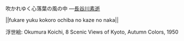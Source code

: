 吹かれゆく心落葉の風の中
—[長谷川素逝](https://ja.wikipedia.org/wiki/長谷川素逝)

||fukare yuku kokoro ochiba no kaze no naka||

浮世絵: Okumura Koichi, 8 Scenic Views of Kyoto, Autumn Colors, 1950